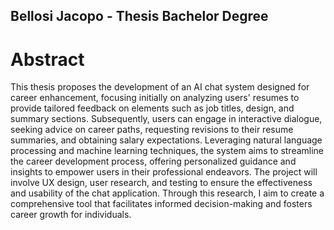 ## Bellosi Jacopo - Thesis Bachelor Degree
# Abstract
This thesis proposes the development of an AI chat system designed for career enhancement, focusing initially on analyzing users' resumes to provide tailored feedback on elements such as job titles, design, and summary sections. Subsequently, users can engage in interactive dialogue, seeking advice on career paths, requesting revisions to their resume summaries, and obtaining salary expectations. Leveraging natural language processing and machine learning techniques, the system aims to streamline the career development process, offering personalized guidance and insights to empower users in their professional endeavors. 
The project will involve UX design, user research, and testing to ensure the effectiveness and usability of the chat application. Through this research, I aim to create a comprehensive tool that facilitates informed decision-making and fosters career growth for individuals.
